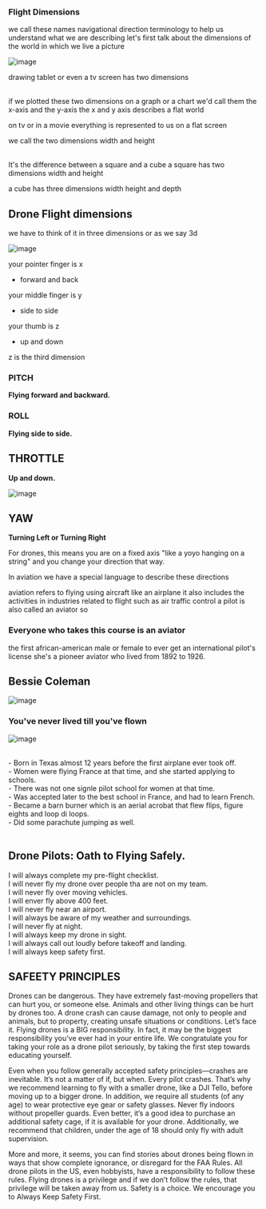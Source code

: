 ### Flight Dimensions
we call these names navigational direction terminology to help us understand
what we are describing let's first talk about the dimensions of the world in which we live a picture

![image](https://github.com/ions29/cpp-reading-material/assets/127531384/c45cc7c9-4697-4f13-a76b-58b1369f27db)

drawing tablet or even a tv screen has two dimensions<br><br>

if we plotted these two dimensions on a graph or a chart we'd call them the x-axis and the y-axis the x and y axis describes a flat world<br>

on tv or in a movie everything is represented to us on a flat screen <br>

we call the two dimensions width and height<br><br>

It's the difference between a square and a cube a square has two dimensions width and height

a cube has three dimensions width height and depth

## Drone Flight dimensions

we have to think of it in three dimensions or as we say 3d<br>

![image](https://github.com/ions29/cpp-reading-material/assets/127531384/42fdff26-769d-4b4a-af67-aecdebb362f0)

your pointer finger is x<br>
- forward and back<br>

your middle finger is y<br>
- side to side<br>

your thumb is z <br>
- up and down<br>

z is the third dimension<br>


### PITCH

**Flying forward and backward.**

### ROLL

**Flying side to side.**

## THROTTLE

**Up and down.**

![image](https://github.com/ions29/cpp-reading-material/assets/127531384/c0d873f3-3148-47fc-b1b6-2802161f7064)

## YAW

**Turning Left or Turning Right**

For drones, this means you are on a fixed axis "like a yoyo hanging on a string" and you change your direction that way.





In aviation we have a special language to describe these directions<br>

aviation refers to flying using aircraft like an airplane it also includes the activities in industries related to flight such as air traffic control a pilot is also called an aviator so 

### Everyone who takes this course is an aviator

the first african-american male or female to ever get an international pilot's license
she's a pioneer aviator who lived from 1892 to 1926.

## Bessie Coleman
![image](https://github.com/ions29/cpp-reading-material/assets/127531384/64934835-abb5-4d9f-bf54-18b295c558d1)


### You've never lived till you've flown

![image](https://github.com/ions29/cpp-reading-material/assets/127531384/285f9ae8-4aab-481b-9a5f-ce9d9281f8e3)

<br>
- Born in Texas almost 12 years before the first airplane ever took off.<br>
- Women were flying France at that time, and she started applying to schools.<br>
- There was not one signle pilot school for women at that time.<br>
- Was accepted later to the best school in France, and had to learn French.<br>
- Became a barn burner which is an aerial acrobat that flew flips, figure eights and loop di loops.<br>
- Did some parachute jumping as well.<br><br>

## Drone Pilots: Oath to Flying Safely.

I will always complete my pre-flight checklist.<br>
I will never fly my drone over people tha are not on my team.<br>
I will never fly over moving vehicles.<br>
I will enver fly above 400 feet.<br>
I will never fly near an airport.<br>
I will always be aware of my weather and surroundings.<br>
I will never fly at night.<br>
I will always keep my drone in sight.<br>
I will always call out loudly before takeoff and landing.<br>
I will always keep safety first.<br>

## SAFEETY PRINCIPLES
Drones can be dangerous.  They have extremely fast-moving propellers that can hurt you, or someone else. Animals and other living things can be hurt by drones too. A drone crash can cause damage, not only to people and animals, but to property, creating unsafe situations or conditions. Let’s face it. Flying drones is a BIG responsibility. In fact, it may be the biggest responsibility you’ve ever had in your entire life. We congratulate you for taking your role as a drone pilot seriously, by taking the first step towards educating yourself. <br>

Even when you follow generally accepted safety principles—crashes are inevitable. It’s not a matter of if, but when. Every pilot crashes. That’s why we recommend learning to fly with a smaller drone, like a DJI Tello, before moving up to a bigger drone. In addition, we require all students (of any age) to wear protective eye gear or safety glasses. Never fly indoors without propeller guards. Even better, it’s a good idea to purchase an additional safety cage, if it is available for your drone. Additionally, we recommend that children, under the age of 18 should only fly with adult supervision. <br>

More and more, it seems, you can find stories about drones being flown in ways that show complete ignorance, or disregard for the FAA Rules. All drone pilots in the US, even hobbyists, have a responsibility to follow these rules. Flying drones is a privilege and if we don’t follow the rules, that privilege will be taken away from us. Safety is a choice. We encourage you to Always Keep Safety First. <br>

